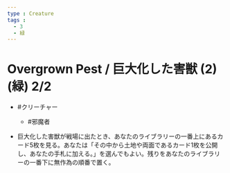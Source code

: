 ```yaml
---
type : Creature
tags : 
  - 3
  - 緑
---
```

# Overgrown Pest / 巨大化した害獣 (2)(緑) 2/2

* #クリーチャー
  * #邪魔者 

* 巨大化した害獣が戦場に出たとき、あなたのライブラリーの一番上にあるカード5枚を見る。あなたは「その中から土地や両面であるカード1枚を公開し、あなたの手札に加える。」を選んでもよい。残りをあなたのライブラリーの一番下に無作為の順番で置く。 
